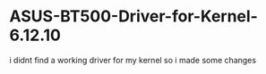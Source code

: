 # ASUS-BT500-Driver-for-Kernel-6.12.10
i didnt find a working driver for my kernel so i made some changes
